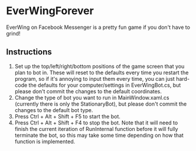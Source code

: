 # EverWingForever
EverWing on Facebook Messenger is a pretty fun game if you don't have to grind!

## Instructions

1. Set up the top/left/right/bottom positions of the game screen that you plan to bot in.  These will reset to the defaults every time you restart the program, so if it's annoying to input them every time, you can just hard-code the defaults for your computer/settings in EverWingBot.cs, but please don't commit the changes to the default coordinates.
2. Change the type of bot you want to run in MainWindow.xaml.cs (currently there is only the StationaryBot), but please don't commit the changes to the default bot type.
3. Press Ctrl + Alt + Shift + F5 to start the bot.
4. Press Ctrl + Alt + Shift + F4 to stop the bot.  Note that it will need to finish the current iteration of RunInternal function before it will fully terminate the bot, so this may take some time depending on how that function is implemented.
